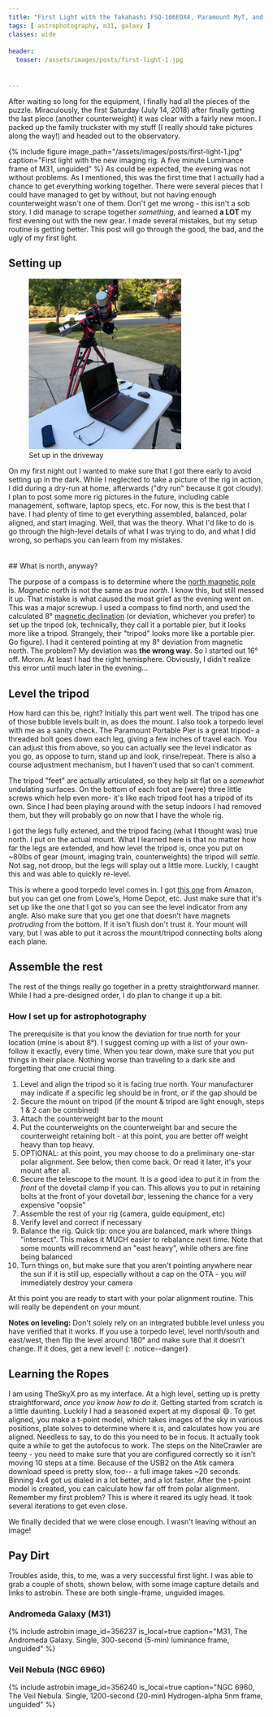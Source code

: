 ```yaml
---
title: "First Light with the Takahashi FSQ-106EDX4, Paramount MyT, and Atik 16200 Mono"
tags: [ astrophotography, m31, galaxy ]
classes: wide

header:
  teaser: /assets/images/posts/first-light-1.jpg


---
```


After waiting so long for the equipment, I finally had all the pieces of the puzzle.  Miraculously, the first Saturday (July 14, 2018) after finally getting the last piece (another counterweight) it was clear with a fairly new moon.  I packed up the family truckster with my stuff (I really should take pictures along the way!) and headed out to the observatory.

<!--more-->

{% 
  include figure image_path="/assets/images/posts/first-light-1.jpg" 
  caption="First light with the new imaging rig.  A five minute Luminance frame of M31, unguided" 
%}
As could be expected, the evening was not without problems.  As I mentioned, this was the first time that I actually had a chance to get everything working together.  There were several pieces that I could have managed to get by without, but not having enough counterweight wasn't one of them.  Don't get me wrong - this isn't a sob story.  I did manage to scrape together _something_, and learned **a LOT** my first evening out with the new gear.  I made several mistakes, but my setup routine is getting better.  This post will go through the good, the bad, and the ugly of my first light.

## Setting up

<figure style="width: 300px" class="align-left">
  <img src="/assets/images/posts/mount-setup-first-light.jpg" alt="">
  <figcaption>Set up in the driveway</figcaption>
</figure>On my first night out I wanted to make sure that I got there early to avoid setting up in the dark.  While I neglected to take a picture of the rig in action, I did during a dry-run at home, afterwards ("dry run" because it got cloudy).  I plan to post some more rig pictures in the future, including cable management, software, laptop specs, etc.  For now, this is the best that I have.  I had plenty of time to get everything assembled, balanced, polar aligned, and start imaging.  Well, that was the theory.  What I'd like to do is go through the high-level details of what I was trying to do, and what I did wrong, so perhaps you can learn from my mistakes.
<br>
<br>
<br>
## What is north, anyway?

The purpose of a compass is to determine where the [north magnetic pole](https://en.wikipedia.org/wiki/North_Magnetic_Pole) is.  _Magnetic_ north is not the same as _true north_.  I know this, but still messed it up.  That mistake is what caused the most grief as the evening went on.  This was a major screwup.  I used a compass to find north, and used the calculated 8° [magnetic declination](https://en.wikipedia.org/wiki/Magnetic_declination) (or deviation, whichever you prefer) to set up the tripod (ok, technically, they call it a portable pier, but it looks more like a tripod.  Strangely, their "tripod" looks more like a portable pier.  Go figure).  I had it centered pointing at my 8° deviation from magnetic north.  The problem?  My deviation was **the wrong way**.  So I started out 16° off.  Moron.  At least I had the right hemisphere.  Obviously, I didn't realize this error until much later in the evening...

## Level the tripod

How hard can this be, right?  Initially this part went well.  The tripod has one of those bubble levels built in, as does the mount.  I also took a torpedo level with me as a sanity check.  The Paramount Portable Pier is a great tripod- a threaded bolt goes down each leg, giving a few inches of travel each.  You can adjust this from above, so you can actually see the level indicator as you go, as oppose to turn, stand up and look, rinse/repeat.  There is also a course adjustment mechanism, but I haven't used that so can't comment.

The tripod "feet" are actually articulated, so they help sit flat on a _somewhat_ undulating surfaces.  On the bottom of each foot are (were) three little screws which help even more- it's like each tripod foot has a tripod of its own.  Since I had been playing around with the setup indoors I had removed them, but they will probably go on now that I have the whole rig.

I got the legs fully extened, and the tripod facing (what I thought was) true north.  I put on the actual mount.  What I learned here is that no matter how far the legs are extended, and how level the tripod is, once you put on ~80lbs of gear (mount, imaging train, counterweights) the tripod will _settle_.  Not sag, not droop, but the legs will splay out a little more.  Luckly, I caught this and was able to quickly re-level.

This is where a good torpedo level comes in.  I got [this one](https://amzn.to/2DR8iHL) from Amazon, but you can get one from Lowe's, Home Depot, etc.  Just make sure that it's set up like the one that I got so you can see the level indicator from any angle.  Also make sure that you get one that doesn't have magnets _protruding_ from the bottom.  If it isn't flush don't trust it.  Your mount will vary, but I was able to put it across the mount/tripod connecting bolts along each plane.

## Assemble the rest

The rest of the things really go together in a pretty straightforward manner.  While I had a pre-designed order, I do plan to change it up a bit.  

### How I set up for astrophotography

The prerequisite is that you know the deviation for true north for your location (mine is about 8°).  I suggest coming up with a list of your own- follow it exactly, every time.  When you tear down, make sure that you put things in their place.  Nothing worse than traveling to a dark site and forgetting that one crucial thing.

1. Level and align the tripod so it is facing true north.  Your manufacturer may indicate if a specific leg should be in front, or if the gap should be
2. Secure the mount on tripod (if the mount & tripod are light enough, steps 1 & 2 can be combined)
3. Attach the counterweight bar to the mount
4. Put the counterweights on the counterweight bar and secure the counterweight retaining bolt - at this point, you are better off weight heavy than top heavy.
5. OPTIONAL: at this point, you may choose to do a preliminary one-star polar alignment.  See below, then come back.  Or read it later, it's your mount after all.
6. Secure the telescope to the mount.  It is a good idea to put it in from the _front_ of the dovetail clamp if you can.  This allows you to put in retaining bolts at the front of your dovetail _bar_, lessening the chance for a very expensive "oopsie"
7. Assemble the rest of your rig (camera, guide equipment, etc)
8. Verify level and correct if necessary
9. Balance the rig.  Quick tip: once you are balanced, mark where things "intersect".  This makes it MUCH easier to rebalance next time.  Note that some mounts will recommend an "east heavy", while others are fine being balanced
10. Turn things on, but make sure that you aren't pointing anywhere near the sun if it is still up, especially without a cap on the OTA - you _will_ immediately destroy your camera

At this point you are ready to start with your polar alignment routine.  This will really be dependent on your mount.  

**Notes on leveling:** Don't solely rely on an integrated bubble level unless you have verified that it works.  If you use a torpedo level, level north/south and east/west, then flip the level around 180° and make sure that it doesn't change.  If it does, get a new level!
{: .notice--danger}

## Learning the Ropes

I am using TheSkyX pro as my interface.  At a high level, setting up is pretty straightforward, _once you know how to do it_.  Getting started from scratch is a little daunting.  Luckily I had a seasoned expert at my disposal :smile:.  To get aligned, you make a t-point model, which takes images of the sky in various positions, plate solves to determine where it is, and calculates how you are aligned.  Needless to say, to do this you need to be in focus.  It actually took quite a while to get the autofocus to work.  The steps on the NiteCrawler are teeny - you need to make sure that you are configured correctly so it isn't moving 10 steps at a time.  Because of the USB2 on the Atik camera download speed is pretty slow, too-- a full image takes ~20 seconds.  Binning 4x4 got us dialed in a lot better, and a lot faster.  After the t-point model is created, you can calculate how far off from polar alignment.  Remember my first problem?  This is where it reared its ugly head.  It took several iterations to get even close.  

We finally decided that we were close enough.  I wasn't leaving without an image!

## Pay Dirt

Troubles aside, this, to me, was a very successful first light.  I was able to grab a couple of shots, shown below, with some image capture details and links to astrobin.  These are both single-frame, unguided images.


### Andromeda Galaxy (M31)

{%
  include astrobin 
  image_id=356237
  is_local=true
  caption="M31, The Andromeda Galaxy.  Single, 300-second (5-min) luminance frame, unguided"
%}

### Veil Nebula (NGC 6960)

{%
  include astrobin 
  image_id=356240
  is_local=true
  caption="NGC 6960, The Veil Nebula.  Single, 1200-second (20-min) Hydrogen-alpha 5nm frame, unguided"
%}


